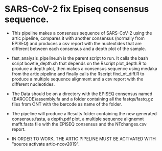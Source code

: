 # SARS-CoV-2 fix Episeq consensus sequence.

- This pipeline makes a consensus sequence of SARS-CoV-2 using the artic pipeline, compares it with another consensus (normally from EPISEQ) and produces a csv report with the nucleotides that are different between each consensus and a depth plot of the sample.

- fast_analysis_pipeline.sh is the parent script to run. It calls the bash script bowtie_depth.sh that depends on the Rscript plot_depth.R to produce a depth plot, then makes a consensus sequence using medaka from the artic pipeline and finally calls the Rscript find_nt_diff.R to produce a multiple sequence alignment and a csv report with the different nucleotides. 

- The Data should be on a directory with the EPISEQ consensus named {BARCODE}assembly.fa and a folder containing all the fastqs/fastq.gz files from ONT with the barcode as name of the folder.

- The pipeline will produce a Results folder containing the new generated consensus.fasta, a depth.pdf plot, a multiple sequence alignemnt mafft.fasta file with the EPISEQ consensus and the NTchanges.csv report.

- IN ORDER TO WORK, THE ARTIC PIPELINE MUST BE ACTIVATED WITH "source activate artic-ncov2019".
